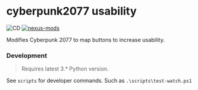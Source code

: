 # cyberpunk2077 usability
![CD](https://github.com/rdok/cyberpunk2077-usability/workflows/CD-stable/badge.svg)
[![nexus-mods](https://img.shields.io/badge/Nexus%20-Mods-orange?style=flat-square&logo=spinrilla)](https://www.nexusmods.com/cyberpunk2077/mods/341)


Modifies Cyberpunk 2077 to map buttons to increase usability.

### Development
> Requires latest 3.* Python version.

See `scripts` for developer commands. Such as `.\scripts\test-watch.ps1`
